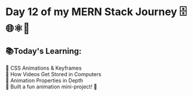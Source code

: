 # Day 12 of my MERN Stack Journey 🗄️🌐⚛️📡
## 📚Today's Learning:   
🔹 CSS Animations & Keyframes   
🔹 How Videos Get Stored in Computers   
🔹 Animation Properties in Depth  
🔹 Built a fun animation mini-project! 🎉
